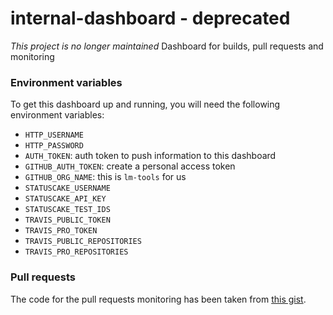# internal-dashboard - deprecated
*This project is no longer maintained*
Dashboard for builds, pull requests and monitoring

### Environment variables

To get this dashboard up and running, you will need the following environment variables:

* `HTTP_USERNAME`
* `HTTP_PASSWORD`
* `AUTH_TOKEN`: auth token to push information to this dashboard
* `GITHUB_AUTH_TOKEN`: create a personal access token
* `GITHUB_ORG_NAME`: this is `lm-tools` for us
* `STATUSCAKE_USERNAME`
* `STATUSCAKE_API_KEY`
* `STATUSCAKE_TEST_IDS`
* `TRAVIS_PUBLIC_TOKEN`
* `TRAVIS_PRO_TOKEN`
* `TRAVIS_PUBLIC_REPOSITORIES`
* `TRAVIS_PRO_REPOSITORIES`

### Pull requests

The code for the pull requests monitoring has been taken from [this gist](https://gist.github.com/dragonai/9d91e0f0bc78265e8281).
